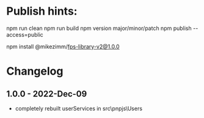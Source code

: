 # Publish hints:

npm run clean
npm run build
npm version major/minor/patch
npm publish --access=public

npm install @mikezimm/fps-library-v2@1.0.0



# Changelog

## 1.0.0 - 2022-Dec-09
- completely rebuilt userServices in src\pnpjs\Users
